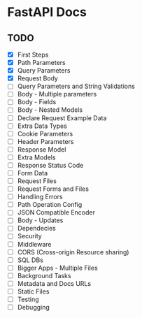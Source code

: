 # FastAPI Docs

## TODO

- [x] First Steps
- [x] Path Parameters
- [x] Query Parameters
- [x] Request Body
- [ ] Query Parameters and String Validations
- [ ] Body - Multiple parameters
- [ ] Body - Fields
- [ ] Body - Nested Models
- [ ] Declare Request Example Data
- [ ] Extra Data Types
- [ ] Cookie Parameters
- [ ] Header Parameters
- [ ] Response Model
- [ ] Extra Models
- [ ] Response Status Code
- [ ] Form Data
- [ ] Request Files
- [ ] Request Forms and Files
- [ ] Handling Errors
- [ ] Path Operation Config
- [ ] JSON Compatible Encoder
- [ ] Body - Updates
- [ ] Dependecies
- [ ] Security
- [ ] Middleware
- [ ] CORS (Cross-origin Resource sharing)
- [ ] SQL DBs
- [ ] Bigger Apps - Multiple Files
- [ ] Background Tasks
- [ ] Metadata and Docs URLs
- [ ] Static Files
- [ ] Testing
- [ ] Debugging
